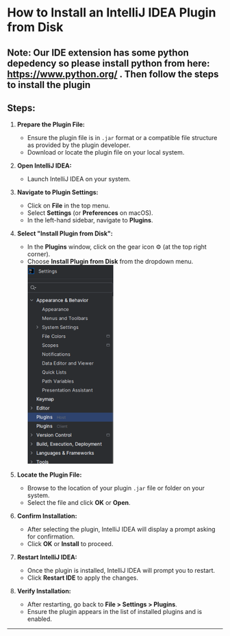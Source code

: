 # How to Install an IntelliJ IDEA Plugin from Disk

## Note: Our IDE extension has some python depedency so please install python from here: https://www.python.org/ . Then follow the steps to install the plugin 

## Steps:

1. **Prepare the Plugin File:**
   - Ensure the plugin file is in `.jar` format or a compatible file structure as provided by the plugin developer.
   - Download or locate the plugin file on your local system.

2. **Open IntelliJ IDEA:**
   - Launch IntelliJ IDEA on your system.

3. **Navigate to Plugin Settings:**
   - Click on **File** in the top menu.
   - Select **Settings** (or **Preferences** on macOS).
   - In the left-hand sidebar, navigate to **Plugins**.

4. **Select "Install Plugin from Disk":**
   - In the **Plugins** window, click on the gear icon ⚙️ (at the top right corner).
   - Choose **Install Plugin from Disk** from the dropdown menu.
     <img src="https://github.com/CloudDefenseAI/IDE-Plugins/blob/master/Intellij%20ultimate/static/plugin.PNG" alt="" width="200px;">

5. **Locate the Plugin File:**
   - Browse to the location of your plugin `.jar` file or folder on your system.
   - Select the file and click **OK** or **Open**.

6. **Confirm Installation:**
   - After selecting the plugin, IntelliJ IDEA will display a prompt asking for confirmation.
   - Click **OK** or **Install** to proceed.

7. **Restart IntelliJ IDEA:**
   - Once the plugin is installed, IntelliJ IDEA will prompt you to restart.
   - Click **Restart IDE** to apply the changes.

8. **Verify Installation:**
   - After restarting, go back to **File > Settings > Plugins**.
   - Ensure the plugin appears in the list of installed plugins and is enabled.

---

